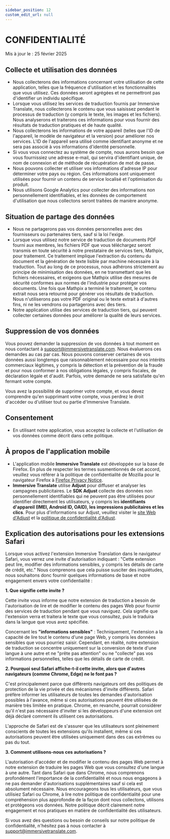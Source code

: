 ```yaml
---
sidebar_position: 12
custom_edit_url: null
---
```


# CONFIDENTIALITÉ

Mis à jour le : 25 février 2025

## Collecte et utilisation des données

- Nous collecterons des informations concernant votre utilisation de cette application, telles que la fréquence d'utilisation et les fonctionnalités que vous utilisez. Ces données seront agrégées et ne permettront pas d'identifier un individu spécifique.
- Lorsque vous utilisez les services de traduction fournis par Immersive Translate, nous collecterons le contenu que vous saisissez pendant le processus de traduction (y compris le texte, les images et les fichiers). Nous analyserons et traiterons ces informations pour vous fournir des résultats de traduction pratiques et de haute qualité.
- Nous collecterons les informations de votre appareil (telles que l'ID de l'appareil, le modèle de navigateur et la version) pour améliorer nos services. L'ID de l'appareil sera utilisé comme identifiant anonyme et ne sera pas associé à vos informations d'identité personnelle.
- Si vous vous connectez au système de compte, nous aurons besoin que vous fournissiez une adresse e-mail, qui servira d'identifiant unique, de nom de connexion et de méthode de récupération de mot de passe.
- Nous pouvons collecter et utiliser vos informations d'adresse IP pour déterminer votre pays ou région. Ces informations sont uniquement utilisées pour fournir un contenu de service localisé et l'optimisation du produit.
- Nous utilisons Google Analytics pour collecter des informations non personnellement identifiables, et les données de comportement d'utilisation que nous collectons seront traitées de manière anonyme.

## Situation de partage des données

- Nous ne partagerons pas vos données personnelles avec des fournisseurs ou partenaires tiers, sauf si la loi l'exige.
- Lorsque vous utilisez notre service de traduction de documents PDF fourni aux membres, les fichiers PDF que vous téléchargez seront transmis en toute sécurité à notre prestataire de services tiers, Mathpix, pour traitement. Ce traitement implique l'extraction du contenu du document et la génération de texte lisible par machine nécessaire à la traduction. Tout au long de ce processus, nous adhérons strictement au principe de minimisation des données, en ne transmettant que les fichiers nécessaires, et exigeons que Mathpix utilise des mesures de sécurité conformes aux normes de l'industrie pour protéger vos documents. Une fois que Mathpix a terminé le traitement, le contenu extrait nous sera retourné pour générer vos résultats de traduction. Nous n'utiliserons pas votre PDF original ou le texte extrait à d'autres fins, ni ne les vendrons ou partagerons avec des tiers.
- Notre application utilise des services de traduction tiers, qui peuvent collecter certaines données pour améliorer la qualité de leurs services.

## Suppression de vos données

Vous pouvez demander la suppression de vos données à tout moment en nous contactant à support@immersivetranslate.com. Nous évaluerons ces demandes au cas par cas. Nous pouvons conserver certaines de vos données aussi longtemps que raisonnablement nécessaire pour nos intérêts commerciaux légitimes, y compris la détection et la prévention de la fraude et pour nous conformer à nos obligations légales, y compris fiscales, de déclaration légale et d'audit. Parfois, votre demande ne sera satisfaite qu'en fermant votre compte.

Vous avez la possibilité de supprimer votre compte, et vous devez comprendre qu'en supprimant votre compte, vous perdrez le droit d'accéder ou d'utiliser tout ou partie d'Immersive Translate.

## Consentement

- En utilisant notre application, vous acceptez la collecte et l'utilisation de vos données comme décrit dans cette politique.

## À propos de l'application mobile

- L'application mobile **Immersive Translate** est développée sur la base de Firefox. En plus de respecter les termes susmentionnés de cet accord, veuillez vous référer à la politique de confidentialité de Mozilla pour le navigateur Firefox à [Firefox Privacy Notice](https://www.mozilla.org/privacy/firefox/).
- **Immersive Translate** utilise **Adjust** pour diffuser et analyser les campagnes publicitaires. Le **SDK Adjust** collecte des données non personnellement identifiables qui ne peuvent pas être utilisées pour identifier directement les utilisateurs, y compris les **identifiants d'appareil (IMEI, Android ID, OAID), les impressions publicitaires et les clics**. Pour plus d'informations sur Adjust, veuillez visiter le [site Web d'Adjust](https://www.adjust.com/) et la [politique de confidentialité d'Adjust](https://www.adjust.com/terms/privacy-policy/).

## Explication des autorisations pour les extensions Safari

Lorsque vous activez l'extension Immersive Translation dans le navigateur Safari, vous verrez une invite d'autorisation indiquant : "Cette extension peut lire, modifier des informations sensibles, y compris les détails de carte de crédit, etc." Nous comprenons que cela puisse susciter des inquiétudes, nous souhaitons donc fournir quelques informations de base et notre engagement envers votre confidentialité :

**1. Que signifie cette invite ?**

Cette invite vous informe que notre extension de traduction a besoin de l'autorisation de lire et de modifier le contenu des pages Web pour fournir des services de traduction pendant que vous naviguez. Cela signifie que l'extension verra et traitera le texte que vous consultez, puis le traduira dans la langue que vous avez spécifiée.

Concernant les **"informations sensibles"** : Techniquement, l'extension a la capacité de lire tout le contenu d'une page Web, y compris les données sensibles que vous pourriez saisir. Cependant, en réalité, notre extension de traduction se concentre uniquement sur la conversion de texte d'une langue à une autre et ne "prête pas attention" ou ne "collecte" pas vos informations personnelles, telles que les détails de carte de crédit.

**2. Pourquoi seul Safari affiche-t-il cette invite, alors que d'autres navigateurs (comme Chrome, Edge) ne le font pas ?**

C'est principalement parce que différents navigateurs ont des politiques de protection de la vie privée et des mécanismes d'invite différents. Safari préfère informer les utilisateurs de toutes les demandes d'autorisation possibles à l'avance, même si ces autorisations peuvent être utilisées de manière très limitée en pratique. Chrome, en revanche, pourrait considérer qu'il n'est pas nécessaire d'inviter si les développeurs d'une extension ont déjà déclaré comment ils utilisent ces autorisations.

L'approche de Safari est de s'assurer que les utilisateurs sont pleinement conscients de toutes les extensions qu'ils installent, même si ces autorisations peuvent être utilisées uniquement dans des cas extrêmes ou pas du tout.

**3. Comment utilisons-nous ces autorisations ?**

L'autorisation d'accéder et de modifier le contenu des pages Web permet à notre extension de traduire les pages Web que vous consultez d'une langue à une autre. Tant dans Safari que dans Chrome, nous comprenons profondément l'importance de la confidentialité et nous nous engageons à ne pas demander d'autorisations supplémentaires sauf si cela est absolument nécessaire. Nous encourageons tous les utilisateurs, que vous utilisiez Safari ou Chrome, à lire notre politique de confidentialité pour une compréhension plus approfondie de la façon dont nous collectons, utilisons et protégeons vos données. Notre politique décrit clairement notre engagement et nos pratiques en matière de confidentialité des utilisateurs.

Si vous avez des questions ou besoin de conseils sur notre politique de confidentialité, n'hésitez pas à nous contacter à support@immersivetranslate.com.

